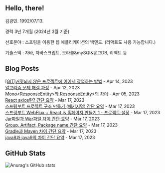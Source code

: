 ## Hello, there!

김광민. 1992/07/13.

경력 3년 7개월 (2024년 3월 기준)

선호분야 : 스프링을 이용한 웹 애플리케이션의 백엔드.
(리액트도 사용 가능합니다.)

기술스택 : 자바, 자바스크립트, 오라클&mySQl&몽고DB, 리액트 등


## Blog Posts

[[GIT]커밋되지 않은 프로젝트에 이어서 작업하는 방법](https://lenagend.tistory.com/37) - Apr 14, 2023<br>
[알고리즘 문제 해결 과정](https://lenagend.tistory.com/36) - Apr 12, 2023<br>
[Mono<ResponseEntity<?>>와 ResponseEntity<Mono<?>>의 차이](https://lenagend.tistory.com/35) - Apr 05, 2023<br>
[React axios란? 간단 요약](https://lenagend.tistory.com/34) - Mar 17, 2023<br>
[스프링부트 프로젝트 구조 만들기 (패키지명) 간단 요약](https://lenagend.tistory.com/33) - Mar 17, 2023<br>
[스프링부트 WebFlux + React.js 홈페이지 만들기 1 - 프로젝트 설정](https://lenagend.tistory.com/32) - Mar 17, 2023<br>
[Jar파일과 War파일 차이 간단 요약](https://lenagend.tistory.com/31) - Mar 17, 2023<br>
[Group, Artifact, Package name 간단 요약](https://lenagend.tistory.com/30) - Mar 17, 2023<br>
[Gradle과 Maven 차이 간단 요약](https://lenagend.tistory.com/29) - Mar 17, 2023<br>
[java8과 java9의 차이 간단 요약](https://lenagend.tistory.com/28) - Mar 17, 2023<br>


## GitHub Stats
![Anurag's GitHub stats](https://github-readme-stats.vercel.app/api?username=lenagend&show_icons=true&theme=solarized-light)
